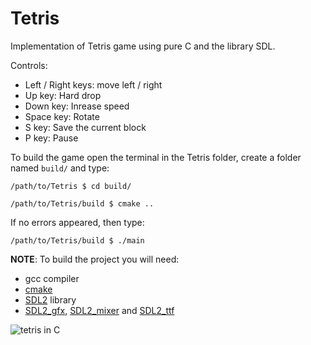# Tetris

Implementation of Tetris game using pure C and the library SDL.

Controls:

* Left / Right keys: move left / right
* Up key: Hard drop
* Down key: Inrease speed
* Space key: Rotate
* S key: Save the current block
* P key: Pause

To build the game open the terminal in the Tetris folder, create a folder named ``` build/ ``` and type:

```
/path/to/Tetris $ cd build/

/path/to/Tetris/build $ cmake ..
```

If no errors appeared, then type:

```/path/to/Tetris/build $ ./main```

**NOTE**: To build the project you will need:

* gcc compiler
* [cmake](https://cmake.org/download/)
* [SDL2](https://www.libsdl.org/download-2.0.php) library
* [SDL2_gfx](http://www.ferzkopp.net/Software/SDL2_gfx/Docs/html/index.html),
[SDL2_mixer](https://www.libsdl.org/projects/SDL_mixer/) and
[SDL2_ttf](https://www.libsdl.org/projects/SDL_ttf/)

![tetris in C](./media/tetris.gif)

